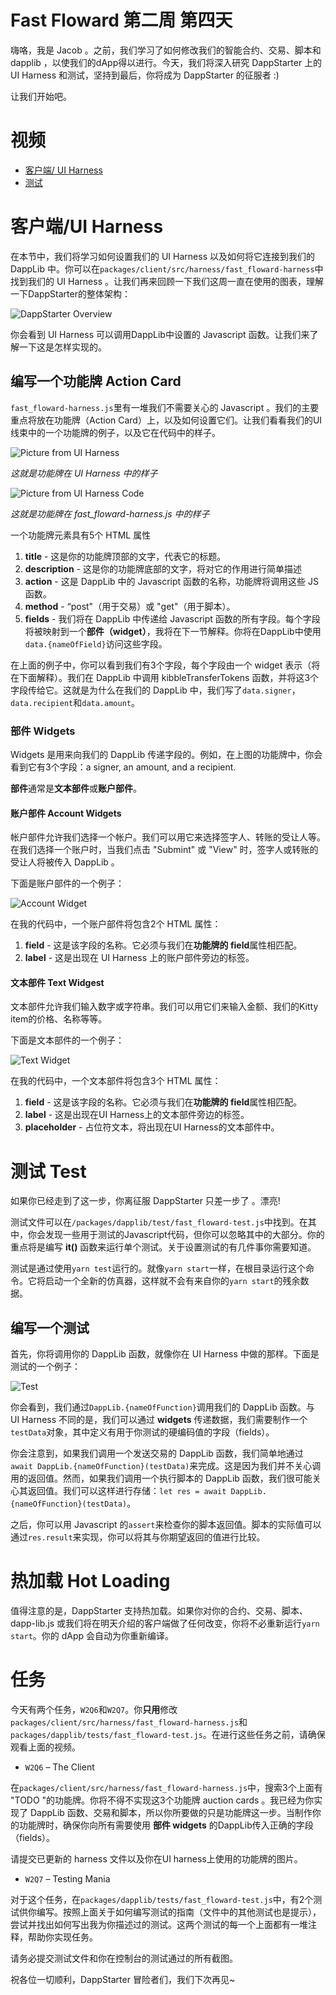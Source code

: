 # Fast Floward 第二周 第四天

嗨咯，我是 Jacob 。之前，我们学习了如何修改我们的智能合约、交易、脚本和 dapplib ，以使我们的dApp得以进行。今天，我们将深入研究 DappStarter 上的 UI Harness 和测试，坚持到最后，你将成为 DappStarter 的征服者 :)

让我们开始吧。

# 视频

* [客户端/ UI Harness](https://www.youtube.com/watch?v=-Rka-0ytXhs&feature=youtu.be)
* [测试](https://www.youtube.com/watch?v=0fBhXLJEr9Q)

# 客户端/UI Harness

在本节中，我们将学习如何设置我们的 UI Harness 以及如何将它连接到我们的 DappLib 中。你可以在`packages/client/src/harness/fast_floward-harness`中找到我们的 UI Harness 。让我们再来回顾一下我们这周一直在使用的图表，理解一下DappStarter的整体架构：

![DappStarter Overview](https://github.com/FlowFans/fast-floward-zh/blob/main/week2/day4/images/dappstarter_overview.PNG)

你会看到 UI Harness 可以调用DappLib中设置的 Javascript 函数。让我们来了解一下这是怎样实现的。

## 编写一个功能牌 Action Card

`fast_floward-harness.js`里有一堆我们不需要关心的 Javascript 。我们的主要重点将放在功能牌（Action Card）上，以及如何设置它们。让我们看看我们的UI线束中的一个功能牌的例子，以及它在代码中的样子。

![Picture from UI Harness](https://github.com/FlowFans/fast-floward-zh/blob/main/week2/day4/images/action-card-ui.png)

*这就是功能牌在 UI Harness 中的样子*

![Picture from UI Harness Code](https://github.com/FlowFans/fast-floward-zh/blob/main/week2/day4/images/action-card.png)

*这就是功能牌在 fast_floward-harness.js 中的样子*

一个功能牌元素具有5个 HTML 属性

1) **title** - 这是你的功能牌顶部的文字，代表它的标题。
2) **description** - 这是你的功能牌底部的文字，将对它的作用进行简单描述
3) **action** - 这是 DappLib 中的 Javascript 函数的名称，功能牌将调用这些 JS 函数。
4) **method** - “post"（用于交易）或 "get"（用于脚本）。
5) **fields** - 我们将在 DappLib 中传递给 Javascript 函数的所有字段。每个字段将被映射到一个**部件（widget）**，我将在下一节解释。你将在DappLib中使用`data.{nameOfField}`访问这些字段。

在上面的例子中，你可以看到我们有3个字段，每个字段由一个 widget 表示（将在下面解释）。我们在 DappLib 中调用 kibbleTransferTokens 函数，并将这3个字段传给它。这就是为什么在我们的 DappLib 中，我们写了`data.signer`，`data.recipient`和`data.amount`。

### 部件 Widgets

Widgets 是用来向我们的 DappLib 传递字段的。例如，在上图的功能牌中，你会看到它有3个字段：a signer, an amount, and a recipient.

**部件**通常是**文本部件**或**账户部件**。

#### 账户部件 Account Widgets

帐户部件允许我们选择一个帐户。我们可以用它来选择签字人、转账的受让人等。在我们选择一个账户时，当我们点击 "Submint" 或  "View" 时，签字人或转账的受让人将被传入 DappLib 。

下面是账户部件的一个例子：

![Account Widget](https://github.com/FlowFans/fast-floward-zh/blob/main/week2/day4/images/account_widget.png)

在我的代码中，一个账户部件将包含2个 HTML 属性：

1) **field** - 这是该字段的名称。它必须与我们在**功能牌的 field**属性相匹配。
2) **label** - 这是出现在 UI Harness 上的账户部件旁边的标签。

#### 文本部件 Text Widgest

文本部件允许我们输入数字或字符串。我们可以用它们来输入金额、我们的Kitty item的价格、名称等等。

下面是文本部件的一个例子：

![Text Widget](https://github.com/FlowFans/fast-floward-zh/blob/main/week2/day4/images/text_widget.png)

在我的代码中，一个文本部件将包含3个 HTML 属性：

1) **field** - 这是该字段的名称。它必须与我们在**功能牌的 field**属性相匹配。
2) **label** - 这是出现在UI Harness上的文本部件旁边的标签。
3) **placeholder** - 占位符文本，将出现在UI Harness的文本部件中。

# 测试 Test

如果你已经走到了这一步，你离征服 DappStarter 只差一步了 。漂亮! 

测试文件可以在`/packages/dapplib/test/fast_floward-test.js`中找到。在其中，你会发现一些用于测试的Javascript代码，但你可以忽略其中的大部分。你的重点将是编写 **it()** 函数来运行单个测试。关于设置测试的有几件事你需要知道。

测试是通过使用`yarn test`运行的。就像`yarn start`一样，在根目录运行这个命令。它将启动一个全新的仿真器，这样就不会有来自你的`yarn start`的残余数据。

## 编写一个测试

首先，你将调用你的 DappLib 函数，就像你在 UI Harness 中做的那样。下面是测试的一个例子：

![Test](https://github.com/FlowFans/fast-floward-zh/blob/main/week2/day4/images/test.png)

你会看到，我们通过`DappLib.{nameOfFunction}`调用我们的 DappLib 函数。与 UI Harness 不同的是，我们可以通过 **widgets** 传递数据，我们需要制作一个`testData`对象，其中定义有用于你测试的硬编码值的字段（fields）。

你会注意到，如果我们调用一个发送交易的 DappLib 函数，我们简单地通过`await DappLib.{nameOfFunction}(testData)`来完成。这是因为我们并不关心调用的返回值。然而，如果我们调用一个执行脚本的 DappLib 函数，我们很可能关心其返回值。我们可以这样进行存储：`let res = await DappLib.{nameOfFunction}(testData)`。

之后，你可以用 Javascript 的`assert`来检查你的脚本返回值。脚本的实际值可以通过`res.result`来实现，你可以将其与你期望返回的值进行比较。

# 热加载 Hot Loading

值得注意的是，DappStarter 支持热加载。如果你对你的合约、交易、脚本、dapp-lib.js 或我们将在明天介绍的客户端做了任何改变，你将不必重新运行`yarn start`。你的 dApp 会自动为你重新编译。

# 任务

今天有两个任务，`W2Q6`和`W2Q7`。你**只用**修改`packages/client/src/harness/fast_floward-harness.js`和`packages/dapplib/tests/fast_floward-test.js`。在进行这些任务之前，请确保观看上面的视频。

* `W2Q6` – The Client

在`packages/client/src/harness/fast_floward-harness.js`中，搜索3个上面有 "TODO "的功能牌。你将不得不实现这3个功能牌 auction cards 。我已经为你实现了 DappLib 函数、交易和脚本，所以你所要做的只是功能牌这一步。当制作你的功能牌时，确保你向所有需要使用 **部件 widgets** 的DappLib传入正确的字段（fields）。

请提交已更新的 harness 文件以及你在UI harness上使用的功能牌的图片。

* `W2Q7` – Testing Mania

对于这个任务，在`packages/dapplib/tests/fast_floward-test.js`中，有2个测试供你编写。按照上面关于如何编写测试的指南（文件中的其他测试也是提示），尝试并找出如何写出我为你描述过的测试。这两个测试的每一个上面都有一堆注释，帮助你实现任务。

请务必提交测试文件和你在控制台的测试通过的所有截图。

祝各位一切顺利，DappStarter 冒险者们，我们下次再见~
